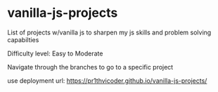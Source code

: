 # vanilla-js-projects

List of projects w/vanilla js to sharpen my js skills and problem solving capabilties

Difficulty level: Easy to Moderate

Navigate through the branches to go to a specific project

use deployment url: 
https://pr1thvicoder.github.io/vanilla-js-projects/
